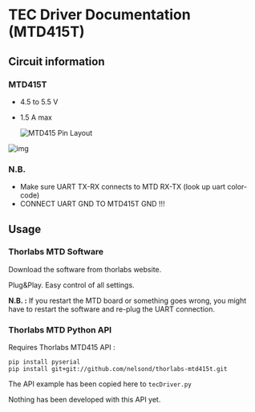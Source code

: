 # TEC Driver Documentation (MTD415T)



## Circuit information

### MTD415T

- 4.5 to 5.5 V

- 1.5 A max

  ![MTD415 Pin Layout](https://www.thorlabs.com/images/tabimages/MTD_Pin_Diagram-400.gif)

![img](https://www.thorlabs.com/images/TabImages/MTD415T_Block_Diagram_D2-780.gif)


### N.B.

- Make sure UART TX-RX connects to MTD RX-TX  (look up uart color-code)
- CONNECT UART GND TO MTD415T GND !!!





## Usage

### Thorlabs MTD Software

Download the software from thorlabs website.

Plug&Play. Easy control of all settings.

**N.B. :**  If you restart the MTD board or something goes wrong, you might have to restart the software and re-plug the UART connection. 



### Thorlabs MTD Python API

Requires Thorlabs MTD415 API :

```
pip install pyserial
pip install git+git://github.com/nelsond/thorlabs-mtd415t.git
```

The API example has been copied here to `tecDriver.py`

Nothing has been developed with this API yet.

